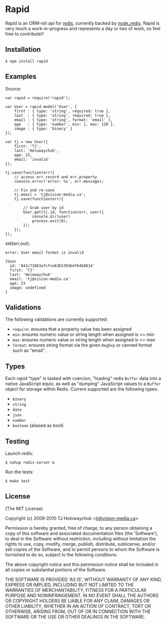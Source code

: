 
# Rapid

 Rapid is an ORM-ish api for [redis](http://code.google.com/p/redis/), currently backed by [node_redis](http://github.com/mranney/node_redis). Rapid is very much a work-in-progress and represents a day or two of work, so feel free to contribute!!

## Installation

    $ npm install rapid

## Examples

Source:

    var rapid = require('rapid');

    var User = rapid.model('User', {
        first : { type: 'string', required: true },
        last  : { type: 'string', required: true },
        email : { type: 'string', format: 'email' },
        age   : { type: 'number', min: 1, max: 120 },
        image : { type: 'binary' } 
    });

    var tj = new User({
        first: 'TJ',
        last: 'Holowaychuk',
        age: 23,
        email: 'invalid'
    });

    tj.save(function(err){
        // access err.record and err.property
        console.error('error: %s', err.message);

        // Fix and re-save
        tj.email = 'tj@vision-media.ca';
        tj.save(function(err){

            // Grab user by id
            User.get(tj.id, function(err, user){
                console.dir(user)
                process.exit(0);
            });
        });
    });

std{err,out}:

    error: User email format is invalid

    [User
      id: '841c71863a7cfce63b5393b4f64b8814'
      first: 'TJ'
      last: 'Holowaychuk'
      email: 'tj@vision-media.ca'
      age: 23
      image: undefined
    ]

## Validations

The following validations are currently supported:

  - `require`: ensures that a property value has been assigned
  - `min`: ensures numeric value or string length when assigned is >= min
  - `max`: ensures numeric value or string length when assigned is <= max
  - `format`: ensures string format via the given `RegExp` or canned format such as "email".

## Types

Each rapid "type" is tasked with coercion, "loading" redis `Buffer` data into a native JavaScript equiv, as well as "dumping" JavaScript values to a `Buffer` object for storage within Redis. Current supported are the following types:

  - `binary`
  - `string`
  - `date`
  - `json`
  - `number`
  - `boolean` (aliased as bool)

## Testing

Launch redis:

    $ nohup redis-server &

Run the tests:

    $ make test

## License 

(The MIT License)

Copyright (c) 2009-2010 TJ Holowaychuk &lt;tj@vision-media.ca&gt;

Permission is hereby granted, free of charge, to any person obtaining
a copy of this software and associated documentation files (the
'Software'), to deal in the Software without restriction, including
without limitation the rights to use, copy, modify, merge, publish,
distribute, sublicense, and/or sell copies of the Software, and to
permit persons to whom the Software is furnished to do so, subject to
the following conditions:

The above copyright notice and this permission notice shall be
included in all copies or substantial portions of the Software.

THE SOFTWARE IS PROVIDED 'AS IS', WITHOUT WARRANTY OF ANY KIND,
EXPRESS OR IMPLIED, INCLUDING BUT NOT LIMITED TO THE WARRANTIES OF
MERCHANTABILITY, FITNESS FOR A PARTICULAR PURPOSE AND NONINFRINGEMENT.
IN NO EVENT SHALL THE AUTHORS OR COPYRIGHT HOLDERS BE LIABLE FOR ANY
CLAIM, DAMAGES OR OTHER LIABILITY, WHETHER IN AN ACTION OF CONTRACT,
TORT OR OTHERWISE, ARISING FROM, OUT OF OR IN CONNECTION WITH THE
SOFTWARE OR THE USE OR OTHER DEALINGS IN THE SOFTWARE.

